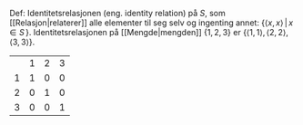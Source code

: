Def:
Identitetsrelasjonen (eng. identity relation) på $S$, som [[Relasjon|relaterer]] alle elementer til seg selv og ingenting annet: $\left\{\langle x,x\rangle\,|\,x\in S\,\right\}$. Identitetsrelasjonen på [[Mengde|mengden]] $\{1,2,3\}$ er $\{\langle 1,1\rangle,\langle 2,2\rangle,\langle 3,3\rangle\}$.

|     |     |     |     |
| :---: | :---: | :---: | :---: |
|     | $1$ | $2$ | $3$ |
| $1$ | $1$ | $0$ | $0$ |
| $2$ | $0$ | $1$ | $0$ |
| $3$ | $0$ | $0$ | $1$ | 
